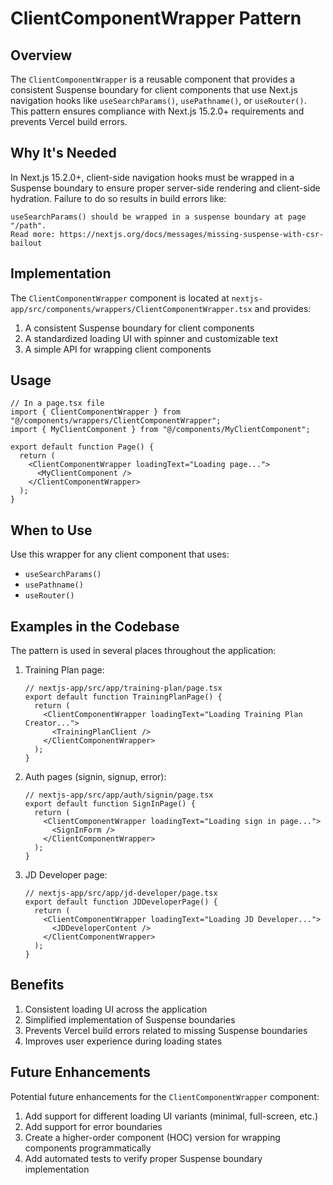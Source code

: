 # ClientComponentWrapper Pattern

## Overview

The `ClientComponentWrapper` is a reusable component that provides a consistent Suspense boundary for client components that use Next.js navigation hooks like `useSearchParams()`, `usePathname()`, or `useRouter()`. This pattern ensures compliance with Next.js 15.2.0+ requirements and prevents Vercel build errors.

## Why It's Needed

In Next.js 15.2.0+, client-side navigation hooks must be wrapped in a Suspense boundary to ensure proper server-side rendering and client-side hydration. Failure to do so results in build errors like:

```
useSearchParams() should be wrapped in a suspense boundary at page "/path".
Read more: https://nextjs.org/docs/messages/missing-suspense-with-csr-bailout
```

## Implementation

The `ClientComponentWrapper` component is located at `nextjs-app/src/components/wrappers/ClientComponentWrapper.tsx` and provides:

1. A consistent Suspense boundary for client components
2. A standardized loading UI with spinner and customizable text
3. A simple API for wrapping client components

## Usage

```tsx
// In a page.tsx file
import { ClientComponentWrapper } from "@/components/wrappers/ClientComponentWrapper";
import { MyClientComponent } from "@/components/MyClientComponent";

export default function Page() {
  return (
    <ClientComponentWrapper loadingText="Loading page...">
      <MyClientComponent />
    </ClientComponentWrapper>
  );
}
```

## When to Use

Use this wrapper for any client component that uses:

- `useSearchParams()`
- `usePathname()`
- `useRouter()`

## Examples in the Codebase

The pattern is used in several places throughout the application:

1. Training Plan page:

   ```tsx
   // nextjs-app/src/app/training-plan/page.tsx
   export default function TrainingPlanPage() {
     return (
       <ClientComponentWrapper loadingText="Loading Training Plan Creator...">
         <TrainingPlanClient />
       </ClientComponentWrapper>
     );
   }
   ```

2. Auth pages (signin, signup, error):

   ```tsx
   // nextjs-app/src/app/auth/signin/page.tsx
   export default function SignInPage() {
     return (
       <ClientComponentWrapper loadingText="Loading sign in page...">
         <SignInForm />
       </ClientComponentWrapper>
     );
   }
   ```

3. JD Developer page:
   ```tsx
   // nextjs-app/src/app/jd-developer/page.tsx
   export default function JDDeveloperPage() {
     return (
       <ClientComponentWrapper loadingText="Loading JD Developer...">
         <JDDeveloperContent />
       </ClientComponentWrapper>
     );
   }
   ```

## Benefits

1. Consistent loading UI across the application
2. Simplified implementation of Suspense boundaries
3. Prevents Vercel build errors related to missing Suspense boundaries
4. Improves user experience during loading states

## Future Enhancements

Potential future enhancements for the `ClientComponentWrapper` component:

1. Add support for different loading UI variants (minimal, full-screen, etc.)
2. Add support for error boundaries
3. Create a higher-order component (HOC) version for wrapping components programmatically
4. Add automated tests to verify proper Suspense boundary implementation
